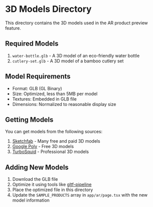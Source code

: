# 3D Models Directory

This directory contains the 3D models used in the AR product preview feature.

## Required Models

1. `water-bottle.glb` - A 3D model of an eco-friendly water bottle
2. `cutlery-set.glb` - A 3D model of a bamboo cutlery set

## Model Requirements

- Format: GLB (GL Binary)
- Size: Optimized, less than 5MB per model
- Textures: Embedded in GLB file
- Dimensions: Normalized to reasonable display size

## Getting Models

You can get models from the following sources:

1. [Sketchfab](https://sketchfab.com/) - Many free and paid 3D models
2. [Google Poly](https://poly.google.com/) - Free 3D models
3. [TurboSquid](https://www.turbosquid.com/) - Professional 3D models

## Adding New Models

1. Download the GLB file
2. Optimize it using tools like [gltf-pipeline](https://github.com/CesiumGS/gltf-pipeline)
3. Place the optimized file in this directory
4. Update the `SAMPLE_PRODUCTS` array in `app/ar/page.tsx` with the new model information
